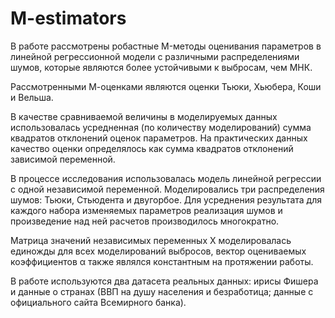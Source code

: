 # M-estimators
В работе рассмотрены робастные M-методы оценивания параметров в линейной регрессионной модели с различными распределениями шумов, которые являются более устойчивыми к выбросам, чем МНК.

Рассмотренными М-оценками являются оценки Тьюки, Хьюбера, Коши и Вельша.

В качестве сравниваемой величины в моделируемых данных использовалась усредненная (по количеству моделирований) сумма квадратов отклонений оценок параметров.
На практических данных качество оценки определялось как сумма квадратов отклонений зависимой переменной.

В процессе исследования использовалась модель линейной регрессии с одной независимой переменной. Моделировались три распределения шумов: Тьюки, Стьюдента и двугорбое. Для усреднения результата для каждого набора изменяемых параметров реализация шумов и произведение над ней расчетов производилось многократно.

Матрица значений независимых переменных Х моделировалась единожды для всех моделирований выбросов, вектор оцениваемых коэффициентов α также являлся константным на протяжении работы.

В работе используются два датасета реальных данных: ирисы Фишера и данные о странах (ВВП на душу населения и безработица; данные с официального сайта Всемирного банка).
